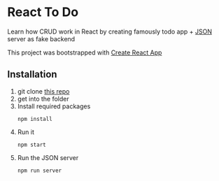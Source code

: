 # React To Do

Learn how CRUD work in React by creating famously todo app + [JSON](https://www.npmjs.com/package/json-server) server as fake backend

This project was bootstrapped with [Create React App](https://github.com/facebook/create-react-app)

## Installation

1. git clone [this repo](https://github.com/mhnaufal/todo-app)
2. get into the folder 
3. Install required packages
    ```
    npm install
    ```
4. Run it
    ```
    npm start
    ```
5. Run the JSON server
    ```
    npm run server
    ```